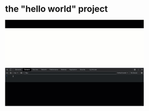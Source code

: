 # the "hello world" project
<img src="assets/helloworldProject.gif" alt="drawing" width="90%" />
<br>
